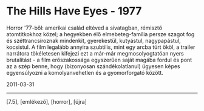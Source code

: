 # The Hills Have Eyes - 1977

Horror '77-ből: amerikai család eltéved a sivatagban, rémisztő atomtitkokhoz közel; a hegyekben élő elmebeteg-família persze szagot fog és széttrancsíroznak mindenkit, gyerekestül, kutyástul, nagypapástul, kocsistul. A film legalább annyira szubtilis, mint egy arcba túrt ököl, a trailer narrátora tökéletesen kifejezi ezt a már-már megmosolyogtatóan nyers brutalitást - a film erőszakossága egyszerűen saját magába fordul és pont az a szép benne, hogy (bizonyosan szándékolatlanul) ügyesen képes egyensúlyozni a komolyanvehetlen és a gyomorforgató között.

2011-03-31 

----

[7.5], [emlékező], [horror], [újra]
